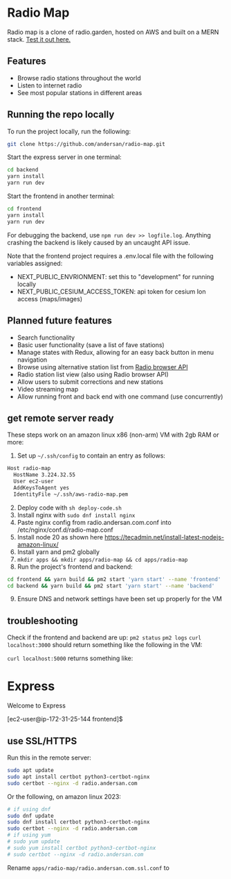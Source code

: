 # Radio Map

<!---
build not set up yet
[![N|Solid](https://cldup.com/dTxpPi9lDf.thumb.png)](https://nodesource.com/products/nsolid)

[![Build Status](https://travis-ci.org/joemccann/dillinger.svg?branch=master)](https://travis-ci.org/joemccann/dillinger)
-->

Radio map is a clone of radio.garden, hosted on AWS and built on a MERN stack.
[Test it out here.]

## Features

- Browse radio stations throughout the world
- Listen to internet radio
- See most popular stations in different areas

## Running the repo locally

To run the project locally, run the following:
```sh
git clone https://github.com/andersan/radio-map.git
```

Start the express server in one terminal: 
```sh
cd backend
yarn install
yarn run dev
```

Start the frontend in another terminal:
```sh
cd frontend
yarn install
yarn run dev
```

For debugging the backend, use `npm run dev >> logfile.log`. Anything crashing the backend is likely caused by an uncaught API issue.

Note that the frontend project requires a .env.local file with the following variables assigned:
- NEXT_PUBLIC_ENVRIONMENT: set this to "development" for running locally
- NEXT_PUBLIC_CESIUM_ACCESS_TOKEN: api token for cesium Ion access (maps/images)

## Planned future features

- Search functionality
- Basic user functionality (save a list of fave stations)
- Manage states with Redux, allowing for an easy back button in menu navigation
- Browse using alternative station list from [Radio browser API]
- Radio station list view (also using Radio browser API)
- Allow users to submit corrections and new stations
- Video streaming map
- Allow running front and back end with one command (use concurrently)

[Test it out here.]: <https://radio.andersan.com>
[Radio browser API]: <https://api.radio-browser.info/>

## get remote server ready

These steps work on an amazon linux x86 (non-arm) VM with 2gb RAM or more:
1. Set up `~/.ssh/config` to contain an entry as follows:
```sh
Host radio-map
  HostName 3.224.32.55
  User ec2-user
  AddKeysToAgent yes
  IdentityFile ~/.ssh/aws-radio-map.pem
```
2. Deploy code with `sh deploy-code.sh`
3. Install nginx with `sudo dnf install nginx`
4. Paste nginx config from radio.andersan.com.conf into /etc/nginx/conf.d/radio-map.conf
5. Install node 20 as shown here https://tecadmin.net/install-latest-nodejs-amazon-linux/
6. Install yarn and pm2 globally
7. `mkdir apps && mkdir apps/radio-map && cd apps/radio-map`
8. Run the project's frontend and backend:
```sh
cd frontend && yarn build && pm2 start 'yarn start' --name 'frontend'
cd backend && yarn build && pm2 start 'yarn start' --name 'backend'
```
9. Ensure DNS and network settings have been set up properly for the VM

## troubleshooting

Check if the frontend and backend are up:
`pm2 status`
`pm2 logs`
`curl localhost:3000` should return something like the following in the VM:
<!DOCTYPE html><html><head><meta charSet="utf-8"/><title>Radio map</title><meta name="viewport" content="width=device-width, minimum-scale=1.0, maximum-scale = 1.0, user-scalable = no"/><link rel="icon" type="image/x-icon" href="/favicon.ico"/><meta name="next-head-count" content="4"/><link rel="preload" href="/_next/static/css/66960659a0e4fd4d.css" as="style"/><link rel="stylesheet" href="/_next/static/css/66960659a0e4fd4d.css" data-n-g=""/><noscript data-n-css=""></noscript><script defer="" nomodule="" src="/_next/static/chunks/polyfills-78c92fac7aa8fdd8.js"></script><script src="/_next/static/chunks/webpack-823d49b6d1adf925.js" defer=""></script><script src="/_next/static/chunks/framework-627943b9921af9c4.js" defer=""></script><script src="/_next/static/chunks/main-d60f1239c3223b7f.js" defer=""></script><script src="/_next/static/chunks/pages/_app-85ee7e704efd697b.js" defer=""></script><script src="/_next/static/chunks/pages/index-afcdb883c7e88762.js" defer=""></script><script src="/_next/static/whHv9Qpq1Hy1mjkMTYc3r/_buildManifest.js" defer=""></script><script src="/_next/static/whHv9Qpq1Hy1mjkMTYc3r/_ssgManifest.js" defer=""></script></head><body><div id="__next"></div><script id="__NEXT_DATA__" type="application/json">{"props":{"pageProps":{}},"page":"/","query":{},"buildId":"whHv9Qpq1Hy1mjkMTYc3r","nextExport":true,"autoExport":true,"isFallback":false,"scriptLoader":[]}</script></body></html>
`curl localhost:5000` returns something like: <!DOCTYPE html><html><head><title>Express</title><link rel="stylesheet" href="/stylesheets/style.css"></head><body><h1>Express</h1><p>Welcome to Express</p></body></html>[ec2-user@ip-172-31-25-144 frontend]$ 

## use SSL/HTTPS

Run this in the remote server:

```sh
sudo apt update
sudo apt install certbot python3-certbot-nginx
sudo certbot --nginx -d radio.andersan.com
```

Or the following, on amazon linux 2023:

```sh
# if using dnf
sudo dnf update
sudo dnf install certbot python3-certbot-nginx
sudo certbot --nginx -d radio.andersan.com
# if using yum
# sudo yum update
# sudo yum install certbot python3-certbot-nginx
# sudo certbot --nginx -d radio.andersan.com
```

Rename `apps/radio-map/radio.andersan.com.ssl.conf` to 